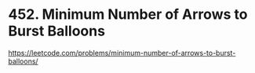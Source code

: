 # 452. Minimum Number of Arrows to Burst Balloons

https://leetcode.com/problems/minimum-number-of-arrows-to-burst-balloons/